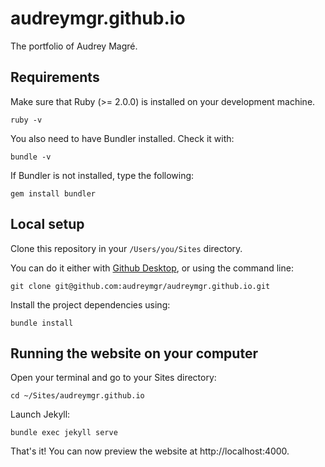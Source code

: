 # audreymgr.github.io

The portfolio of Audrey Magré.

## Requirements

Make sure that Ruby (>= 2.0.0) is installed on your development machine.

`ruby -v`

You also need to have Bundler installed. Check it with:

`bundle -v`

If Bundler is not installed, type the following:

`gem install bundler`

## Local setup

Clone this repository in your `/Users/you/Sites` directory.

You can do it either with [Github Desktop](https://desktop.github.com), or using the command line:

`git clone git@github.com:audreymgr/audreymgr.github.io.git`

Install the project dependencies using:

`bundle install`

## Running the website on your computer

Open your terminal and go to your Sites directory:

`cd ~/Sites/audreymgr.github.io`

Launch Jekyll:

`bundle exec jekyll serve`

That's it! You can now preview the website at http://localhost:4000.